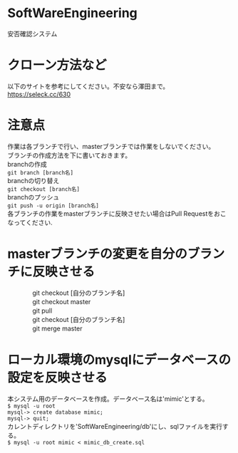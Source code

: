 # SoftWareEngineering
安否確認システム  
# クローン方法など  
以下のサイトを参考にしてください。不安なら澤田まで。  
<https://seleck.cc/630>
# 注意点
作業は各ブランチで行い、masterブランチでは作業をしないでください。  
ブランチの作成方法を下に書いておきます。  
branchの作成  
`git branch [branch名]`  
branchの切り替え  
`git checkout [branch名]`  
branchのプッシュ  
`git push -u origin [branch名]`  
各ブランチの作業をmasterブランチに反映させたい場合はPull Requestをおこなってください.  
# masterブランチの変更を自分のブランチに反映させる
　　　　git checkout [自分のブランチ名]  
　　　　git checkout master  
　　　　git pull  
　　　　git checkout [自分のブランチ名]  
　　　　git merge master  

# ローカル環境のmysqlにデータベースの設定を反映させる
本システム用のデータベースを作成。データベース名は'mimic'とする。  
`$ mysql -u root`  
`mysql-> create database mimic;`  
`mysql-> quit;`  
カレントディレクトリを'SoftWareEngineering/db'にし、sqlファイルを実行する。  
`$ mysql -u root mimic < mimic_db_create.sql`